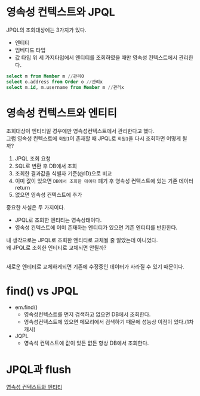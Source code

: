 # 영속성 컨텍스트와 JPQL
JPQL의 조회대상에는 3가지가 있다.
  - 엔티티
  - 임베디드 타입
  - 값 타입
위 세 가지타입에서 엔티티를 조회하였을 때만 영속성 컨텍스트에서 관리한다.

```sql
select m from Member m //관리O
select o.address from Order o //관리x
select m.id, m.username from Member m //관리x
```

# 영속성 컨텍스트와 엔티티
조회대상이 엔티티일 경우에만 영속성컨텍스트에서 관리한다고 했다.<br>
그럼 영속성 컨텍스트에 `회원1`이 존재할 때 JPQL로 `회원1`을 다시 조회하면 어떻게 될까?<br>

1. JPQL 조회 요청
2. SQL로 변환 후 DB에서 조회
3. 조회한 결과값을 식별자 기준(@ID)으로 비교
4. 이미 값이 있으면 `DB에서 조회한 데이터` 폐기 후 영속성 컨텍스트에 있는 기존 데이터 return
5. 없으면 영속성 컨텍스트에 추가

중요한 사실은 두 가지이다.
-  JPQL로 조회한 엔티티는 영속상태이다.
-  영속성 컨텍스트에 이미 존재하는 엔티티가 있으면 기존 엔티티를 반환한다.

내 생각으로는 JPQL로 조회한 엔티티로 교체될 줄 알았는데 아니었다.<br>
왜 JPQL로 조회한 인티티로 교체되면 안될까?<br>
<br>

새로운 엔티티로 교체하게되면 기존에 수정중인 데이터가 사라질 수 있기 때문이다.

# find() vs JPQL
- em.find()
  - 영속성컨텍스트를 먼저 검색하고 없으면 DB에서 조회한다.
  - 영속성컨텍스트에 있으면 메모리에서 검색하기 때문에 성능상 이점이 있다.(1차 캐시)
- JQPL
  - 영속석 컨텍스트에 값이 있든 없든 항상 DB에서 조회한다.

# JPQL과 flush
[영속성 컨텍스트와 엔티티](#영속성-컨텍스트와-엔티티)




